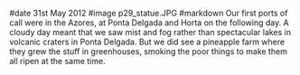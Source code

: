 #date 31st May 2012
#image p29_statue.JPG
#markdown
Our first ports of call were in the Azores, at Ponta Delgada and 	Horta on the following day.  A cloudy day meant that we saw mist
and fog rather than spectacular lakes in volcanic craters in Ponta
Delgada.  But we did see a pineapple farm where they grew the stuff
in greenhouses, smoking the poor things to make them all ripen at the
same time.
